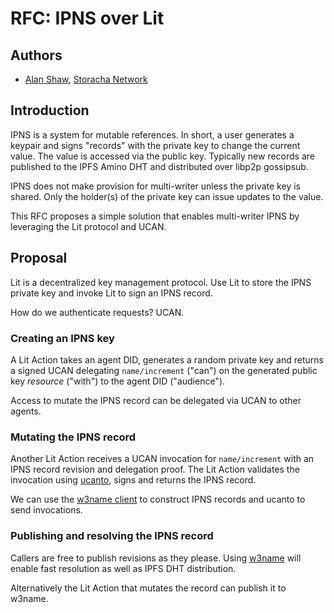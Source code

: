 # RFC: IPNS over Lit

## Authors

- [Alan Shaw](https://github.com/alanshaw), [Storacha Network](https://storacha.network/)

## Introduction

IPNS is a system for mutable references. In short, a user generates a keypair and signs "records" with the private key to change the current value. The value is accessed via the public key. Typically new records are published to the IPFS Amino DHT and distributed over libp2p gossipsub.

IPNS does not make provision for multi-writer unless the private key is shared. Only the holder(s) of the private key can issue updates to the value.

This RFC proposes a simple solution that enables multi-writer IPNS by leveraging the Lit protocol and UCAN.

## Proposal

Lit is a decentralized key management protocol. Use Lit to store the IPNS private key and invoke Lit to sign an IPNS record.

How do we authenticate requests? UCAN.

### Creating an IPNS key

A Lit Action takes an agent DID, generates a random private key and returns a signed UCAN delegating `name/increment` ("can") on the generated public key _resource_ ("with") to the agent DID ("audience").

Access to mutate the IPNS record can be delegated via UCAN to other agents.

### Mutating the IPNS record

Another Lit Action receives a UCAN invocation for `name/increment` with an IPNS record revision and delegation proof. The Lit Action validates the invocation using [ucanto](https://github.com/storacha/ucanto), signs and returns the IPNS record.

We can use the [w3name client](https://github.com/storacha/w3name#js-client) to construct IPNS records and ucanto to send invocations.

### Publishing and resolving the IPNS record

Callers are free to publish revisions as they please. Using [w3name](https://github.com/storacha/w3name) will enable fast resolution as well as IPFS DHT distribution.

Alternatively the Lit Action that mutates the record can publish it to w3name.
